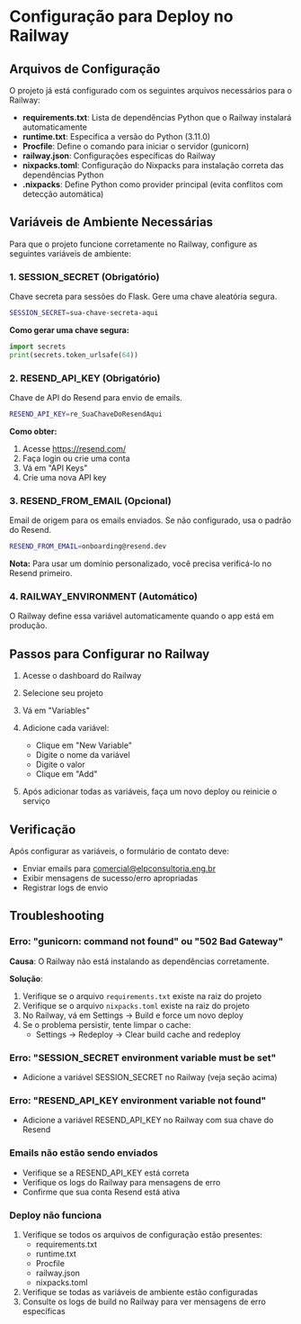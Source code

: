 # Configuração para Deploy no Railway

## Arquivos de Configuração

O projeto já está configurado com os seguintes arquivos necessários para o Railway:

- **requirements.txt**: Lista de dependências Python que o Railway instalará automaticamente
- **runtime.txt**: Especifica a versão do Python (3.11.0)
- **Procfile**: Define o comando para iniciar o servidor (gunicorn)
- **railway.json**: Configurações específicas do Railway
- **nixpacks.toml**: Configuração do Nixpacks para instalação correta das dependências Python
- **.nixpacks**: Define Python como provider principal (evita conflitos com detecção automática)

## Variáveis de Ambiente Necessárias

Para que o projeto funcione corretamente no Railway, configure as seguintes variáveis de ambiente:

### 1. SESSION_SECRET (Obrigatório)
Chave secreta para sessões do Flask. Gere uma chave aleatória segura.

```bash
SESSION_SECRET=sua-chave-secreta-aqui
```

**Como gerar uma chave segura:**
```python
import secrets
print(secrets.token_urlsafe(64))
```

### 2. RESEND_API_KEY (Obrigatório)
Chave de API do Resend para envio de emails.

```bash
RESEND_API_KEY=re_SuaChaveDoResendAqui
```

**Como obter:**
1. Acesse https://resend.com/
2. Faça login ou crie uma conta
3. Vá em "API Keys"
4. Crie uma nova API key

### 3. RESEND_FROM_EMAIL (Opcional)
Email de origem para os emails enviados. Se não configurado, usa o padrão do Resend.

```bash
RESEND_FROM_EMAIL=onboarding@resend.dev
```

**Nota:** Para usar um domínio personalizado, você precisa verificá-lo no Resend primeiro.

### 4. RAILWAY_ENVIRONMENT (Automático)
O Railway define essa variável automaticamente quando o app está em produção.

## Passos para Configurar no Railway

1. Acesse o dashboard do Railway
2. Selecione seu projeto
3. Vá em "Variables"
4. Adicione cada variável:
   - Clique em "New Variable"
   - Digite o nome da variável
   - Digite o valor
   - Clique em "Add"

5. Após adicionar todas as variáveis, faça um novo deploy ou reinicie o serviço

## Verificação

Após configurar as variáveis, o formulário de contato deve:
- Enviar emails para comercial@elpconsultoria.eng.br
- Exibir mensagens de sucesso/erro apropriadas
- Registrar logs de envio

## Troubleshooting

### Erro: "gunicorn: command not found" ou "502 Bad Gateway"
**Causa**: O Railway não está instalando as dependências corretamente.

**Solução**:
1. Verifique se o arquivo `requirements.txt` existe na raiz do projeto
2. Verifique se o arquivo `nixpacks.toml` existe na raiz do projeto
3. No Railway, vá em Settings → Build e force um novo deploy
4. Se o problema persistir, tente limpar o cache:
   - Settings → Redeploy → Clear build cache and redeploy

### Erro: "SESSION_SECRET environment variable must be set"
- Adicione a variável SESSION_SECRET no Railway (veja seção acima)

### Erro: "RESEND_API_KEY environment variable not found"
- Adicione a variável RESEND_API_KEY no Railway com sua chave do Resend

### Emails não estão sendo enviados
- Verifique se a RESEND_API_KEY está correta
- Verifique os logs do Railway para mensagens de erro
- Confirme que sua conta Resend está ativa

### Deploy não funciona
1. Verifique se todos os arquivos de configuração estão presentes:
   - requirements.txt
   - runtime.txt
   - Procfile
   - railway.json
   - nixpacks.toml
2. Verifique se todas as variáveis de ambiente estão configuradas
3. Consulte os logs de build no Railway para ver mensagens de erro específicas
